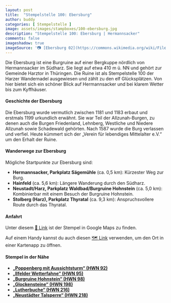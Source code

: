 ```yaml
---
layout: post
title:  "Stempelstelle 100: Ebersburg"
author: buddy
categories: [ Stempelstelle ]
image: assets/images/stampboxes/100-ebersburg.jpg
description: "Stempelstelle 100: Ebersburg | Hermannsacker"
comments: false
imageshadow: true
imageSource: '📷 [Ebersburg 02](https://commons.wikimedia.org/wiki/File:Ebersburg_02.jpg) von <a href="https://de.wikipedia.org/wiki/User:MacElch" class="extiw" title="de:User:MacElch">MacElch (Rainer Kunze)</a> unter Lizenz [CC BY-SA 3.0](http://creativecommons.org/licenses/by-sa/3.0/)'
---
```


Die Ebersburg ist eine Burgruine auf einer Bergkuppe nördlich von Hermannsacker im Südharz. Sie liegt auf etwa 410 m ü. NN und gehört zur Gemeinde Harztor in Thüringen. Die Ruine ist als Stempelstelle 100 der Harzer Wandernadel ausgewiesen und zählt zu den elf Glücksplätzen. Von hier bietet sich ein schöner Blick auf Hermannsacker und bei klarem Wetter bis zum Kyffhäuser.

#### Geschichte der Ebersburg

Die Ebersburg wurde vermutlich zwischen 1181 und 1183 erbaut und erstmals 1199 urkundlich erwähnt. Sie war Teil der Allzunah-Burgen, zu denen auch die Burgen Friedenland, Lehnberg, Westliche und Niedere Allzunah sowie Schadewald gehörten. Nach 1587 wurde die Burg verlassen und verfiel. Heute kümmert sich der „Verein für lebendiges Mittelalter e.V.“ um den Erhalt der Ruine.

#### Wanderwege zur Ebersburg

Mögliche Startpunkte zur Ebersburg sind:

- **Hermannsacker, Parkplatz Sägemühle** (ca. 0,5 km): Kürzester Weg zur Burg.
- **Hainfeld** (ca. 5,6 km): Längere Wanderung durch den Südharz.
- **Neustadt/Harz, Parkplatz Waldbad/Burgruine Hohnstein** (ca. 5,0 km): Kombinierbar mit einem Besuch der Burgruine Hohnstein.
- **Stolberg (Harz), Parkplatz Thyratal** (ca. 9,3 km): Anspruchsvollere Route durch das Thyratal.

#### Anfahrt

Unter diesem [📍 Link](https://www.google.com/maps/dir/?api=1&origin=&destination=51.55437%2C%2010.8803) ist der Stempel in Google Maps zu finden.

<div class="android-only">
  Auf einem Handy kannst du auch diesen 
  <a href="geo:51.55437,10.8803">🗺️ Link</a> 
  verwenden, um den Ort in einer Kartenapp zu öffnen.
  <p></p>
</div>

#### Stempel in der Nähe

- [**„Poppenberg mit Aussichtsturm“ (HWN 92)**](/stempelstelle-92-poppenberg-mit-aussichtsturm)
- [**„Ilfelder Wetterfahne“ (HWN 95)**](/stempelstelle-95-ilfelder-wetterfahne)
- [**„Burgruine Hohnstein“ (HWN 98)**](/stempelstelle-98-ruine-hohnstein)
- [**„Glockensteine“ (HWN 198)**](/stempelstelle-198-glockensteine)
- [**„Lutherbuche“ (HWN 216)**](/stempelstelle-216-lutherbuche)
- [**„Neustädter Talsperre“ (HWN 218)**](/stempelstelle-218-neustaedter-talsperre)

